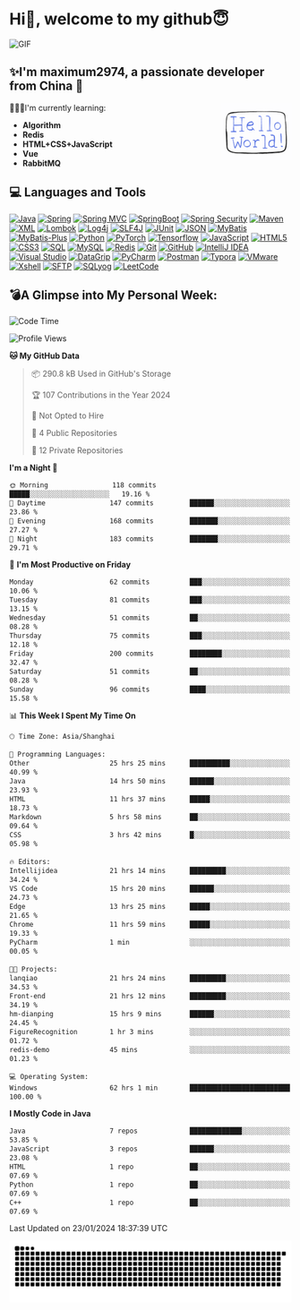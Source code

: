 # Hi👋, welcome to my github😇

<div>
    <img alt="GIF" src="https://github.com/maximum2974/maximum2974/blob/main/introduction(readme).gif" width="800" height="400"/>
</div>


## ✨I'm **maximum2974**, a passionate developer from **China** 🚀

<img align="right" src="https://github.com/maximum2974/maximum2974/blob/main/Hello%20World.gif" width="25%">

👨🏻‍💻I'm currently learning:
* **Algorithm**
* **Redis**
* **HTML+CSS+JavaScript**
* **Vue**
* **RabbitMQ**
## 💻 Languages and Tools
[![Java](https://img.shields.io/badge/Java-orange?style=flat&logo=java&logoColor=white&link=https://github.com/maximum2974/OOP-JAVA-and-Android-App-Developer)](https://github.com/maximum2974) 
[![Spring](https://img.shields.io/badge/-Spring-lightgray?style=flat&logo=spring&link=https://github.com/maximum2974/Java-Web-Developer)](https://github.com/maximum2974)
[![Spring MVC](https://img.shields.io/badge/-Spring%20MVC-brightgreen?style=flat&logo=spring&link=https://github.com/maximum2974/Java-Web-Developer)](https://github.com/maximum2974)
[![SpringBoot](https://img.shields.io/badge/-Springboot-black?style=flat&logo=springboot&link=https://github.com/maximum2974/Java-Web-Developer)](https://github.com/maximum2974)
[![Spring Security](https://img.shields.io/badge/-Spring%20Security-5EA03F?style=flat&logo=spring-security&link=https://github.com/maximum2974/Java-Web-Developer)](https://github.com/maximum2974)
[![Maven](https://img.shields.io/badge/Maven-C71A36?style=flat&logo=apache-maven&link=hhttps://github.com/maxium2974/Java-Web-Developer)](https://github.com/maximum2974) 
[![XML](https://img.shields.io/badge/-XML-orange?style=flat&logo=xml&link=https://github.com/maximum2974/Java-Web-Developer)](https://github.com/maximum2974)
[![Lombok](https://img.shields.io/badge/-Lombok-BC4520?style=flat&logo=lombok&link=https://github.com/maximum2974)](https://github.com/maximum2974)
[![Log4j](https://img.shields.io/badge/-Log4j-9B9B9B?style=flat&logo=log4j&link=https://github.com/maximum2974)](https://github.com/maximum2974)
[![SLF4J](https://img.shields.io/badge/-SLF4J-1BA098?style=flat&logo=slf4j&link=https://github.com/maximum2974)](https://github.com/maximum2974)
[![JUnit](https://img.shields.io/badge/-JUnit-25A162?style=flat&logo=junit&logoColor=white&link=https://github.com/maximum2974)](https://github.com/maximum2974)
[![JSON](https://img.shields.io/badge/-JSON-lightgray?style=flat&logo=json&link=https://github.com/maximum2974/Java-Web-Developer)](https://github.com/maximum2974)
[![MyBatis](https://img.shields.io/badge/-MyBatis-blue?style=flat&logo=mybatis&link=https://github.com/maximum2974/Java-Web-Developer)](https://github.com/maximum2974)
[![MyBatis-Plus](https://img.shields.io/badge/-MyBatis%20Plus-green?style=flat&logo=mybatis&link=https://github.com/maximum2974/Java-Web-Developer)](https://github.com/maximum2974)
[![Python](https://img.shields.io/badge/-Python-black?style=flat&logo=python&link=https://github.com/maximum2974/Python-AWS-TradingAI)](https://github.com/maximum2974)
[![PyTorch](https://img.shields.io/badge/-PyTorch-EE4C2C?style=flat&logo=PyTorch&logoColor=white&link=https://github.com/maximum2974/Python-AWS-TradingAI)](https://github.com/maximum2974)
[![Tensorflow](https://img.shields.io/badge/-Tensorflow-gray?style=flat&logo=tensorflow&link=https://github.com/maximum2974/Python-AWS-TradingAI)](https://github.com/maximum2974)
[![JavaScript](https://img.shields.io/badge/-JavaScript-black?style=flat&logo=javascript&link=https://github.com/maximum2974/Front-End-Dev)](https://github.com/maximum2974)
[![HTML5](https://img.shields.io/badge/-HTML5-E34F26?style=flat&logo=html5&logoColor=white&link=https://github.com/maximum2974/Front-End-Dev)](https://github.com/maximum2974) 
[![CSS3](https://img.shields.io/badge/-CSS3-1572B6?style=flat&logo=css3&link=https://github.com/maximum2974/Front-End-Dev)](https://github.com/maximum2974)
[![SQL](https://img.shields.io/badge/-SQL-orange?style=flat&logo=sql&link=https://github.com/maximum2974)](https://github.com/maximum2974)
[![MySQL](https://img.shields.io/badge/-MySQL-lightgray?style=flat&logo=mysql&link=https://github.com/maximum2974)](https://github.com/maximum2974)
[![Redis](https://img.shields.io/badge/-Redis-DC382D?style=flat&logo=redis&logoColor=white&link=https://github.com/maximum2974)](https://github.com/maximum2974)
[![Git](https://img.shields.io/badge/-Git-black?style=flat&logo=git&link=https://github.com/maximum2974)](https://github.com/maximum2974) 
[![GitHub](https://img.shields.io/badge/-GitHub-181717?style=flat&logo=github&link=https://github.com/maximum2974)](https://github.com/maximum2974)
[![IntelliJ IDEA](https://img.shields.io/badge/-red?style=flat&logo=IntelliJ-IDEA&logoColor=white&link=https://github.com/maximum2974 "IntelliJ IDEA")](https://github.com/maximum2974)
[![Visual Studio](https://img.shields.io/badge/-007ACC?style=flat&logo=Visual-Studio-Code&logoColor=white&link=https://github.com/maximum2974 "Visual Studio")](https://github.com/maximum2974)
[![DataGrip](https://img.shields.io/badge/-DataGrip-00B4CC?style=flat&logo=datagrip&link=https://github.com/maximum2974)](https://github.com/maximum2974)
[![PyCharm](https://img.shields.io/badge/-PyCharm-000000?style=flat&logo=pycharm&link=https://github.com/maximum2974)](https://github.com/maximum2974)
[![Postman](https://img.shields.io/badge/-Postman-FF6C37?style=flat&logo=postman&link=https://github.com/maximum2974)](https://github.com/maximum2974)
[![Typora](https://img.shields.io/badge/-Typora-61B4E5?style=flat&link=https://github.com/maximum2974)](https://github.com/maximum2974)
[![VMware](https://img.shields.io/badge/-VMware-607078?style=flat&logo=vmware&link=https://github.com/maximum2974)](https://github.com/maximum2974)
[![Xshell](https://img.shields.io/badge/-Xshell-1A365D?style=flat&link=https://github.com/maximum2974)](https://github.com/maximum2974)
[![SFTP](https://img.shields.io/badge/-SFTP-007ACC?style=flat&link=https://github.com/maximum2974)](https://github.com/maximum2974)
[![SQLyog](https://img.shields.io/badge/-SQLyog-4479A1?style=flat&link=https://github.com/maximum2974)](https://github.com/maximum2974)
[![LeetCode](https://img.shields.io/badge/-02569B?style=flat&logo=leetCode&logoColor=white&link=https://github.com/maximum2974 "LeetCode")](https://github.com/maximum2974)<br>


## **💣A Glimpse into My Personal Week:**

<!--START_SECTION:waka-->
![Code Time](http://img.shields.io/badge/Code%20Time-505%20hrs%2011%20mins-blue)

![Profile Views](http://img.shields.io/badge/Profile%20Views-35-blue)

**🐱 My GitHub Data** 

> 📦 290.8 kB Used in GitHub's Storage 
 > 
> 🏆 107 Contributions in the Year 2024
 > 
> 🚫 Not Opted to Hire
 > 
> 📜 4 Public Repositories 
 > 
> 🔑 12 Private Repositories 
 > 
**I'm a Night 🦉** 

```text
🌞 Morning                118 commits         █████░░░░░░░░░░░░░░░░░░░░   19.16 % 
🌆 Daytime                147 commits         ██████░░░░░░░░░░░░░░░░░░░   23.86 % 
🌃 Evening                168 commits         ███████░░░░░░░░░░░░░░░░░░   27.27 % 
🌙 Night                  183 commits         ███████░░░░░░░░░░░░░░░░░░   29.71 % 
```
📅 **I'm Most Productive on Friday** 

```text
Monday                   62 commits          ███░░░░░░░░░░░░░░░░░░░░░░   10.06 % 
Tuesday                  81 commits          ███░░░░░░░░░░░░░░░░░░░░░░   13.15 % 
Wednesday                51 commits          ██░░░░░░░░░░░░░░░░░░░░░░░   08.28 % 
Thursday                 75 commits          ███░░░░░░░░░░░░░░░░░░░░░░   12.18 % 
Friday                   200 commits         ████████░░░░░░░░░░░░░░░░░   32.47 % 
Saturday                 51 commits          ██░░░░░░░░░░░░░░░░░░░░░░░   08.28 % 
Sunday                   96 commits          ████░░░░░░░░░░░░░░░░░░░░░   15.58 % 
```


📊 **This Week I Spent My Time On** 

```text
🕑︎ Time Zone: Asia/Shanghai

💬 Programming Languages: 
Other                    25 hrs 25 mins      ██████████░░░░░░░░░░░░░░░   40.99 % 
Java                     14 hrs 50 mins      ██████░░░░░░░░░░░░░░░░░░░   23.93 % 
HTML                     11 hrs 37 mins      █████░░░░░░░░░░░░░░░░░░░░   18.73 % 
Markdown                 5 hrs 58 mins       ██░░░░░░░░░░░░░░░░░░░░░░░   09.64 % 
CSS                      3 hrs 42 mins       █░░░░░░░░░░░░░░░░░░░░░░░░   05.98 % 

🔥 Editors: 
Intellijidea             21 hrs 14 mins      █████████░░░░░░░░░░░░░░░░   34.24 % 
VS Code                  15 hrs 20 mins      ██████░░░░░░░░░░░░░░░░░░░   24.73 % 
Edge                     13 hrs 25 mins      █████░░░░░░░░░░░░░░░░░░░░   21.65 % 
Chrome                   11 hrs 59 mins      █████░░░░░░░░░░░░░░░░░░░░   19.33 % 
PyCharm                  1 min               ░░░░░░░░░░░░░░░░░░░░░░░░░   00.05 % 

🐱‍💻 Projects: 
lanqiao                  21 hrs 24 mins      █████████░░░░░░░░░░░░░░░░   34.53 % 
Front-end                21 hrs 12 mins      █████████░░░░░░░░░░░░░░░░   34.19 % 
hm-dianping              15 hrs 9 mins       ██████░░░░░░░░░░░░░░░░░░░   24.45 % 
FigureRecognition        1 hr 3 mins         ░░░░░░░░░░░░░░░░░░░░░░░░░   01.72 % 
redis-demo               45 mins             ░░░░░░░░░░░░░░░░░░░░░░░░░   01.23 % 

💻 Operating System: 
Windows                  62 hrs 1 min        █████████████████████████   100.00 % 
```

**I Mostly Code in Java** 

```text
Java                     7 repos             █████████████░░░░░░░░░░░░   53.85 % 
JavaScript               3 repos             ██████░░░░░░░░░░░░░░░░░░░   23.08 % 
HTML                     1 repo              ██░░░░░░░░░░░░░░░░░░░░░░░   07.69 % 
Python                   1 repo              ██░░░░░░░░░░░░░░░░░░░░░░░   07.69 % 
C++                      1 repo              ██░░░░░░░░░░░░░░░░░░░░░░░   07.69 % 
```




 Last Updated on 23/01/2024 18:37:39 UTC
<!--END_SECTION:waka--> 
 

![](https://github.com/maximum2974/maximum2974/blob/output/github-contribution-grid-snake.svg)
